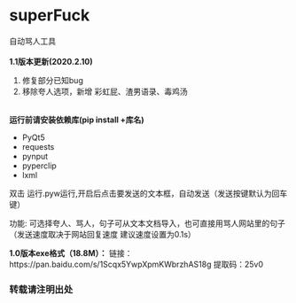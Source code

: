 # superFuck
<div>自动骂人工具</div>
<br/>
<div><b>1.1版本更新(2020.2.10)</b></div>
<ol>
   <li> 修复部分已知bug</li>
   <li> 移除夸人选项，新增 彩虹屁、渣男语录、毒鸡汤</li>
</ol>
<br/>
<div><b>运行前请安装依赖库(pip install +库名)</b></div>
<ul>
   <li> PyQt5</li>
   <li> requests</li>
   <li> pynput</li>
   <li> pyperclip</li>
   <li> lxml</li>
</ul>
   <p>双击 运行.pyw运行,开启后点击要发送的文本框，自动发送（发送按键默认为回车键）</p>
   <p>功能:   可选择夸人、骂人，句子可从文本文档导入，也可直接用骂人网站里的句子（发送速度取决于网站回复速度  建议速度设置为0.1s）</p>
   <b>1.0版本exe格式（18.8M）：</b>
   链接：https://pan.baidu.com/s/1Scqx5YwpXpmKWbrzhAS18g 提取码：25v0 
<h3>转载请注明出处</h3>
